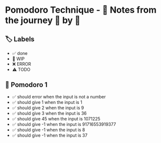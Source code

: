 # Pomodoro Technique - 📝 Notes from the journey 🍅 by 🍅


## 🏷️ Labels

- ✅ done
- 🚧 WIP
- ❌ ERROR
- ⚠ TODO

## 🍅 Pomodoro 1

- ✅ should error when the input is not a number
- ✅ should give 1 when the input is 1
- ✅ should give 2 when the input is 9
- ✅ should give 3 when the input is 36
- ✅ should give 45 when the input is 1071225
- ✅ should give -1 when the input is 91716553919377
- ✅ should give -1 when the input is 8
- ✅ should give -1 when the input is 37
